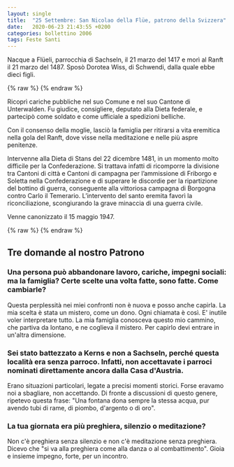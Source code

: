 ```yaml
---
layout: single
title:  "25 Settembre: San Nicolao della Flüe, patrono della Svizzera"
date:   2020-06-23 21:43:55 +0200
categories: bollettino 2006
tags: Feste Santi
---
```


Nacque a Flüeli, parrocchia di Sachseln, il 21 marzo del 1417 e morì al Ranft il 21 marzo del 1487. Sposò Dorotea Wiss, di Schwendi, dalla quale ebbe dieci figli. 

{% raw %}<img class="full"
     src="/assets/images/bollettino2006/s_nicolao_1.jpg" 
     alt="">
{% endraw %}


Ricoprì cariche pubbliche nel suo Comune e nel suo Cantone di Unterwalden. Fu giudice, consigliere, deputato alla Dieta federale, e partecipò come soldato e come ufficiale a spedizioni belliche. 

Con il consenso della moglie, lasciò la famiglia per ritirarsi a vita eremitica nella gola del Ranft, dove visse nella meditazione e nelle più aspre penitenze. 

Intervenne alla Dieta di Stans del 22 dicembre 1481, in un momento molto difficile per la Confederazione. Si trattava infatti di ricomporre la divisione tra Cantoni di città e Cantoni di campagna per l’ammissione di Friborgo e Soletta nella Confederazione e di superare le discordie per la ripartizione del bottino di guerra, conseguente alla vittoriosa campagna di Borgogna contro Carlo il Temerario. L’intervento del santo eremita favorì la riconciliazione, scongiurando la grave minaccia di una guerra civile. 

Venne canonizzato il 15 maggio 1947.


{% raw %}<img class="full"
     src="/assets/images/bollettino2006/s_nicolao_2.jpg" 
     alt="">
{% endraw %}


## Tre domande al nostro Patrono

### Una persona può abbandonare lavoro, cariche, impegni sociali: ma la famiglia? Certe scelte una volta fatte, sono fatte. Come cambiarle? 

Questa perplessità nei miei confronti non è nuova e posso anche capirla. La mia scelta è stata un mistero, come un dono. Ogni chiamata è così. E' inutile voler interpretare tutto. La mia famiglia conosceva questo mio cammino, che partiva da lontano, e ne coglieva il mistero. Per capirlo devi entrare in un'altra dimensione. 

### Sei stato battezzato a Kerns e non a Sachseln, perché questa località era senza parroco. Infatti, non accettavate i parroci nominati direttamente ancora dalla Casa d'Austria. 

Erano situazioni particolari, legate a precisi momenti storici. Forse eravamo noi a sbagliare, non accettando. Di fronte a discussioni di questo genere, ripetevo questa frase: "Una fontana dona sempre la stessa acqua, pur avendo tubi di rame, di piombo, d'argento o di oro". 

### La tua giornata era più preghiera, silenzio o meditazione?

Non c'è preghiera senza silenzio e non c'è meditazione senza preghiera. Dicevo che "si va alla preghiera come alla danza o al combattimento". Gioia e insieme impegno, forte, per un incontro.

